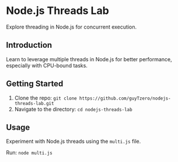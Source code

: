 # Node.js Threads Lab

Explore threading in Node.js for concurrent execution.

## Introduction

Learn to leverage multiple threads in Node.js for better performance, especially with CPU-bound tasks.

## Getting Started

1. Clone the repo: `git clone https://github.com/guyTzero/nodejs-threads-lab.git`
2. Navigate to the directory: `cd nodejs-threads-lab`

## Usage

Experiment with Node.js threads using the `multi.js` file.

Run: `node multi.js`
